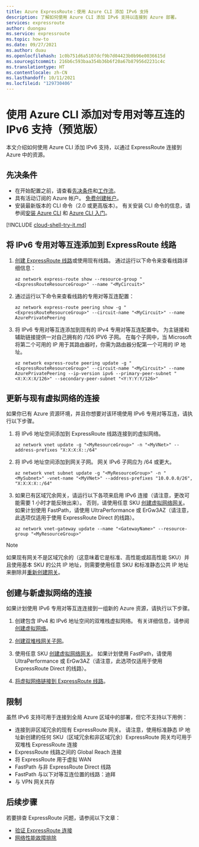 ```yaml
---
title: Azure ExpressRoute：使用 Azure CLI 添加 IPv6 支持
description: 了解如何使用 Azure CLI 添加 IPv6 支持以连接到 Azure 部署。
services: expressroute
author: duongau
ms.service: expressroute
ms.topic: how-to
ms.date: 09/27/2021
ms.author: duau
ms.openlocfilehash: 1c0b751d6a5107dcf9b7d04423b0b96e0036615d
ms.sourcegitcommit: 216b6c593baa354b36b6f20a67b87956d2231c4c
ms.translationtype: HT
ms.contentlocale: zh-CN
ms.lasthandoff: 10/11/2021
ms.locfileid: "129730406"
---
```

# <a name="add-ipv6-support-for-private-peering-using-azure-cli-preview"></a>使用 Azure CLI 添加对专用对等互连的 IPv6 支持（预览版）

本文介绍如何使用 Azure CLI 添加 IPv6 支持，以通过 ExpressRoute 连接到 Azure 中的资源。

## <a name="prerequisites"></a>先决条件

* 在开始配置之前，请查看[先决条件](expressroute-prerequisites.md)和[工作流](expressroute-workflows.md)。
* 具有活动订阅的 Azure 帐户。 [免费创建帐户](https://azure.microsoft.com/free/?WT.mc_id=A261C142F)。
* 安装最新版本的 CLI 命令（2.0 或更高版本）。 有关安装 CLI 命令的信息，请参阅[安装 Azure CLI](/cli/azure/install-azure-cli) 和 [Azure CLI 入门](/cli/azure/get-started-with-azure-cli)。

[!INCLUDE [cloud-shell-try-it.md](../../includes/cloud-shell-try-it.md)]

## <a name="add-ipv6-private-peering-to-your-expressroute-circuit"></a>将 IPv6 专用对等互连添加到 ExpressRoute 线路

1. [创建 ExpressRoute 线路](howto-circuit-cli.md)或使用现有线路。 通过运行以下命令来查看线路详细信息：

    ```azurecli-interactive
    az network express-route show --resource-group "<ExpressRouteResourceGroup>" --name "<MyCircuit>"
    ```

2. 通过运行以下命令来查看线路的专用对等互连配置：

    ```azurecli-interactive
    az network express-route peering show -g "<ExpressRouteResourceGroup>" --circuit-name "<MyCircuit>" --name AzurePrivatePeering
    ```

3. 将 IPv6 专用对等互连添加到现有的 IPv4 专用对等互连配置中。 为主链接和辅助链接提供一对自己拥有的 /126 IPV6 子网。 在每个子网中，当 Microsoft 将第二个可用的 IP 用于其路由器时，你需为路由器分配第一个可用的 IP 地址。

    ```azurecli-interactive
    az network express-route peering update -g "<ExpressRouteResourceGroup>" --circuit-name "<MyCircuit>" --name AzurePrivatePeering --ip-version ipv6 --primary-peer-subnet "<X:X:X:X/126>" --secondary-peer-subnet "<Y:Y:Y:Y/126>"
    ```

## <a name="update-your-connection-to-an-existing-virtual-network"></a>更新与现有虚拟网络的连接

如果你已有 Azure 资源环境，并且你想要对该环境使用 IPv6 专用对等互连，请执行以下步骤。

1. 将 IPv6 地址空间添加到 ExpressRoute 线路连接到的虚拟网络。

    ```azurecli-interactive
    az network vnet update -g "<MyResourceGroup>" -n "<MyVNet>" --address-prefixes "X:X:X:X::/64"
    ```

3. 将 IPv6 地址空间添加到网关子网。 网关 IPv6 子网应为 /64 或更大。

    ```azurecli-interactive
    az network vnet subnet update -g "<MyResourceGroup>" -n "<MySubnet>" -vnet-name "<MyVNet>" --address-prefixes "10.0.0.0/26", "X:X:X:X::/64"
    ```

4. 如果已有区域冗余网关，请运行以下各项来启用 IPv6 连接（请注意，更改可能需要 1 小时才能反映出来）。 否则，请使用任意 SKU [创建虚拟网络网关](expressroute-howto-add-gateway-resource-manager.md)。 如果计划使用 FastPath，请使用 UltraPerformance 或 ErGw3AZ（请注意，此选项仅适用于使用 ExpressRoute Direct 的线路）。

    ```azurecli-interactive
    az network vnet-gateway update --name "<GatewayName>" --resource-group "<MyResourceGroup>"
    ```
>[!NOTE]
> 如果现有网关不是区域冗余的（这意味着它是标准、高性能或超高性能 SKU）并且使用基本 SKU 的公共 IP 地址，则需要使用任意 SKU 和标准静态公共 IP 地址来删除并[重新创建网关](expressroute-howto-add-gateway-resource-manager.md#add-a-gateway)。

## <a name="create-a-connection-to-a-new-virtual-network"></a>创建与新虚拟网络的连接

如果计划使用 IPv6 专用对等互连连接到一组新的 Azure 资源，请执行以下步骤。

1. 创建包含 IPv4 和 IPv6 地址空间的双堆栈虚拟网络。 有关详细信息，请参阅[创建虚拟网络](../virtual-network/quick-create-cli.md)。

2. [创建双堆栈网关子网](expressroute-howto-add-gateway-resource-manager.md#add-a-gateway)。

3. 使用任意 SKU [创建虚拟网络网关](expressroute-howto-add-gateway-resource-manager.md#add-a-gateway)。 如果计划使用 FastPath，请使用 UltraPerformance 或 ErGw3AZ（请注意，此选项仅适用于使用 ExpressRoute Direct 的线路）。

4. [将虚拟网络链接到 ExpressRoute 线路](howto-linkvnet-cli.md)。

## <a name="limitations"></a>限制
虽然 IPv6 支持可用于连接到全局 Azure 区域中的部署，但它不支持以下用例：

* 连接到非区域冗余的现有 ExpressRoute 网关。 请注意，使用标准静态 IP 地址新创建的任何 SKU（区域冗余和非区域冗余）ExpressRoute 网关均可用于双堆栈 ExpressRoute 连接
* ExpressRoute 线路之间的 Global Reach 连接
* 将 ExpressRoute 用于虚拟 WAN
* FastPath 与非 ExpressRoute Direct 线路
* FastPath 与以下对等互连位置的线路：迪拜
* 与 VPN 网关共存

## <a name="next-steps"></a>后续步骤

若要排查 ExpressRoute 问题，请参阅以下文章：

* [验证 ExpressRoute 连接](expressroute-troubleshooting-expressroute-overview.md)
* [网络性能故障排除](expressroute-troubleshooting-network-performance.md)
